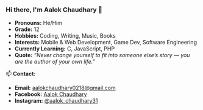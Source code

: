 ### Hi there, I'm Aalok Chaudhary 👋

- **Pronouns:** He/Him  
- **Grade:** 12  
- **Hobbies:** Coding, Writing, Music, Books  
- **Interests:** Mobile & Web Development, Game Dev, Software Engineering  
- **Currently Learning:** C, JavaScript, PHP  
- **Quote:** *“Never change yourself to fit into someone else’s story — you are the author of your own life.”*  

📫 **Contact:**  
- **Email:** aalokchaudhary0218@gmail.com  
- **Facebook:** [Aalok Chaudhary](https://facebook.com/aalokchaudhary11)  
- **Instagram:** [@aalok_chaudhary31](https://instagram.com/aalok_chaudhary_11)  
